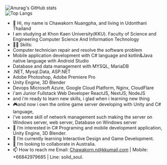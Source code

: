   ![Anurag's GitHub stats](https://github-readme-stats.vercel.app/api?username=armychawakorn&count_private=true)
  <br>
  ![Top Langs](https://github-readme-stats.vercel.app/api/top-langs/?username=armychawakorn&size_weight=0&count_weight=3.5&layout=compact)
- 👋 Hi, my name is Chawakorn Nuangpha, and living in Udonthani Thailand
- I am studying at Khon Kaen University(KKU). Faculty of Science and Engineering Computer Science And Information Technology
- 👩‍💻 Skills: 
- Computer technician repair and resolve the software problem
- Mobile application development with C# language and kotlin&Java native language with Android Studio
- Database and data management with MYSQL, MariaDB
- .NET, Mysql.Data, ASP.NET
- Adobe Photoshop, Adobe Premiere Pro
- Unity Engine, 3D Blender
- Devops Microsoft Azure, Google Cloud Platform, Nginx, CloudFlare
- i'am Junior Fullstack Web Developer ReactJS, NextJS, NodeJS
- and i'm ready to learn new skills, i glad when i learning new thing
- 🎮and now i own the online game server developing with Unity and C# language,
-    i've some skill of network management such making the server on Windows server, web server, Database on Windows server
- 👀 I’m interested in C# Programing and mobile development application, Unity Engine, 3D Blender.
- 🌱 I’m currently learning Interactive Design and Game Development.
- 💞️ I’m looking to collaborate in Australia.
- 📫 How to reach me Email: Chawakorn.n@kkumail.com | Mobile: +66842979685 | Line: solid_soul.
